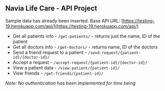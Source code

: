 ## Navia Life Care - API Project

Sample data has already been inserted. 
Base API URL: [https://testing-19.herokuapp.com/api/](https://testing-19.herokuapp.com/api/)

 - Get all patients info - `/get-patients/` - returns just the name, ID of the patient
 - Get all doctors info - `/get-doctors/` - returns name, ID of the doctors
 - Send a friend request to a patient - `/send-request/{patient-id}/{doctor-id}/`
 - Accept a request - `/accept-request/{patient-id}/{doctor-id}/`
 - View a patient data - `/view-patient/{patient-id}/`
 - View friends - `/get-friends/{patient-id}/`
 
 *Note: No authentication has been implemented for time being*
